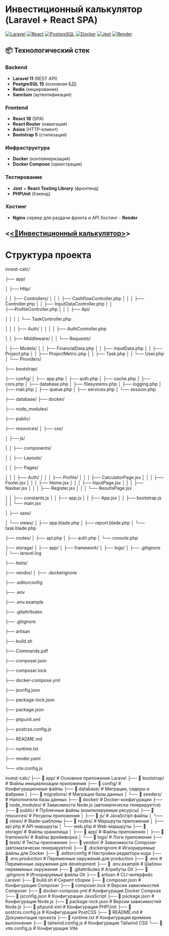 # Инвестиционный калькулятор (Laravel + React SPA)

[![Laravel](https://img.shields.io/badge/Laravel-FF2D20?style=flat&logo=laravel&logoColor=white)](https://laravel.com)
[![React](https://img.shields.io/badge/React-61DAFB?style=flat&logo=react&logoColor=black)](https://reactjs.org)
[![PostgreSQL](https://img.shields.io/badge/PostgreSQL-4169E1?style=flat&logo=postgresql&logoColor=white)](https://www.postgresql.org)
[![Docker](https://img.shields.io/badge/Docker-2496ED?style=flat&logo=docker&logoColor=white)](https://docker.com)
[![Jest](https://img.shields.io/badge/Jest-C21325?style=flat&logo=jest&logoColor=white)](https://jestjs.io)
[![Render](https://img.shields.io/badge/Render-46E3B7?style=flat&logo=render&logoColor=white)](https://render.com)

## 📦 Технологический стек

### Backend

-   **Laravel 11** (REST API)
-   **PostgreSQL 15** (основная БД)
-   **Redis** (кеширование)
-   **Sanctum** (аутентификация)

### Frontend

-   **React 18** (SPA)
-   **React Router** (навигация)
-   **Axios** (HTTP-клиент)
-   **Bootstrap 5** (стилизация)

### Инфраструктура

-   **Docker** (контейнеризация)
-   **Docker Compose** (оркестрация)

### Тестирование

-   **Jest** + **React Testing Library** (фронтенд)
-   **PHPUnit** (бэкенд)

### Хостинг

-   **Nginx** сервер для раздачи фронта и API Хостинг - **Render**

## <[<🚀Инвестиционный калькулятор>](https://invest-calc-2ypa.onrender.com)>

# Структура проекта

invest-calc/

├── app/

│ ├── Http/

│ │ ├── Controllers/
│ │ │ ├── CashflowController.php
│ │ │ ├── Controller.php
│ │ ├── InputDataController.php
│ │ ├──ProfileController.php
│ │ │ ├── Api/

│ │ │ │ └── TaskController.php

│ │ │ ├── Auth/
│ │ │ │ ├── AuthController.php

│ │ ├── Middleware/
│ │ └── Requests/

│ ├── Models/
│ │ ├── FinancialData.php
│ │ ├── InputData.php
│ │ ├── Project.php
│ │ ├── ProjectMetric.php
│ │ ├── Task.php
│ │ └── User.php
│ └── Providers/

├── bootstrap/

├── config/
│ ├── app.php
│ ├── auth.php
│ ├── cache.php
│ ├── cors.php
│ ├── database.php
│ ├── filesystems.php
│ ├── logging.php
│ ├── mail.php
│ ├── queue.php
│ ├── services.php
│ └── session.php

├── database/
├── docker/

├── node_modules/

├── public/

├── resources/
│ ├── css/

│ ├── js/

│ │ ├── components/

│ │ ├── Layouts/

│ │ ├── Pages/

│ │ │ ├── Auth/
│ │ │ ├── Profile/
│ │ │ ├── CalculatorPage.jsx
│ │ │ ├── Footer.jsx
│ │ │ ├── Home.jsx
│ │ │ ├── InputPage.jsx
│ │ │ ├── Navbar.jsx
│ │ │ ├── Register.jsx
│ │ │ └── ResultsPage.jsx

│ │ ├── constants.js
│ │ ├── app.js
│ │ ├── App.jsx
│ │ ├── bootstrap.js
│ │ └── main.jsx

│ ├── sass/

│ └── views/
│ ├── app.blade.php
│ ├── report.blade.php
│ └── task.blade.php

├── routes/
│ ├── api.php
│ ├── auth.php
│ └── console.php

├── storage/
│ ├── app/
│ ├── framework/
│ ├── logs/
│ ├── .gitignore
│ └── laravel.log

├── tests/

├── vendor/
│
├── .dockerignore

├── .editorconfig

├── .env

├── .env.example

├── .gitattributes

├── .gitignore

├── artisan

├── build.sh

├── Commands.pdf

├── composer.json

├── composer.lock

├── docker-compose.yml

├── jsonfig.json

├── package-lock.json

├── package.json

├── phpunit.xml

├── postcss.config.js

├── README.md

├── runtime.txt

├── render.yaml

└── vite.config.js

invest-calc/
├── 📁 app/ # Основное приложение Laravel
├── 📁 bootstrap/ # Файлы инициализации приложения
├── 📁 config/ # Конфигурационные файлы
├── 📁 database/ # Миграции, сидеры и фабрики
│ ├── 📁 migrations/ # Миграции базы данных
│ └── 📁 seeders/ # Наполнители базы данных
├── 📁 docker/ # Docker-конфигурации
├── 📁 node_modules/ # Зависимости Node.js (автоматически генерируется)
├── 📁 public/ # Публичные файлы (компилируемые ресурсы)
├── 📁 resources/ # Ресурсы приложения
│ ├── 📁 js/ # JavaScript-файлы
│ └── 📁 views/ # Blade-шаблоны
├── 📁 routes/ # Маршруты приложения
│ ├── api.php # API-маршруты
│ └── web.php # Web-маршруты
├── 📁 storage/ # Файлы хранилища
│ ├── 📁 app/ # Файлы приложения
│ ├── 📁 framework/ # Файлы фреймворка
│ └── 📁 logs/ # Логи приложения
├── 📁 tests/ # Тесты приложения
├── 📁 vendor/ # Зависимости Composer (автоматически генерируется)
├── 📄 .dockerignore # Игнорируемые файлы для Docker
├── 📄 .editorconfig # Настройки редактора кода
├── 📄 .env.production # Переменные окружения для production
├── 📄 .env # Переменные окружения для development
├── 📄 .env.example # Шаблон переменных окружения
├── 📄 .gitattributes # Атрибуты Git
├── 📄 .gitignore # Игнорируемые файлы Git
├── 📄 artisan # CLI-интерфейс Laravel
├── 📄 build.sh # Скрипт сборки
├── 📄 composer.json # Конфигурация Composer
├── 📄 composer.lock # Версии зависимостей Composer
├── 📄 docker-compose.yml # Конфигурация Docker Compose
├── 📄 jsconfig.json # Конфигурация JavaScript
├── 📄 package.json # Конфигурация Node.js
├── 📄 package-lock.json # Версии зависимостей Node.js
├── 📄 phpunit.xml # Конфигурация PHPUnit
├── 📄 postcss.config.js # Конфигурация PostCSS
├── 📄 README.md # Документация проекта
├── 📄 runtime.txt # Конфигурация времени выполнения
├── 📄 tailwind.config.js # Конфигурация Tailwind CSS
└── 📄 vite.config.js # Конфигурация Vite
